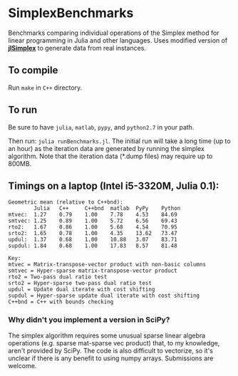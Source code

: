 SimplexBenchmarks
=================
Benchmarks comparing individual operations of the Simplex method for linear programming in Julia and other languages. Uses modified version of **[jlSimplex]** to generate data from real instances.

[jlSimplex]: https://github.com/mlubin/jlSimplex

## To compile

Run ```make``` in ```C++``` directory.

## To run

Be sure to have ```julia```, ```matlab```, ```pypy```, and ```python2.7``` in your path. 

Then run: ```julia runBenchmarks.jl```. The initial run will take a long time (up to an hour) as the iteration data are generated by running the simplex algorithm. Note that the iteration data (*.dump files) may require up to 800MB. 

## Timings on a laptop (Intel i5-3320M, Julia 0.1):

	Geometric mean (relative to C++bnd):
			Julia	C++		C++bnd	matlab	PyPy	Python
	mtvec:	1.27	0.79	1.00	7.78	4.53	84.69	
	smtvec:	1.25	0.89	1.00	5.72	6.56	69.43	
	rto2:	1.67	0.86	1.00	5.68	4.54	70.95	
	srto2:	1.65	0.78	1.00	4.35	13.62	73.47	
	updul:	1.37	0.68	1.00	10.88	3.07	83.71	
	supdul:	1.84	0.68	1.00	17.83	8.57	81.48
		
	Key:
	mtvec = Matrix-transpose-vector product with non-basic columns
	smtvec = Hyper-sparse matrix-transpose-vector product
	rto2 = Two-pass dual ratio test
	srto2 = Hyper-sparse two-pass dual ratio test
	updul = Update dual iterate with cost shifting
	supdul = Hyper-sparse update dual iterate with cost shifting
	C++bnd = C++ with bounds checking

### Why didn't you implement a version in SciPy?

The simplex algorithm requires some unusual sparse linear algebra operations (e.g. sparse mat-sparse vec product) that, to my knowledge, aren't provided by SciPy. The code is also difficult to vectorize, so it's unclear if there is any benefit to using numpy arrays. Submissions are welcome. 


